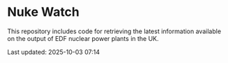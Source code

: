 # Nuke Watch

This repository includes code for retrieving the latest information available on the output of EDF nuclear power plants in the UK.

Last updated: 2025-10-03 07:14